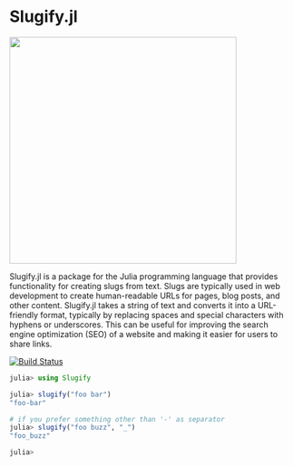 # Slugify.jl

<img src="https://raw.githubusercontent.com/chayandatta/slugify.jl/068a8b1b19d9b39cdde5f0ec5ce09c13658e0949/logo.svg" width="400">


Slugify.jl is a package for the Julia programming language that provides functionality for creating slugs from text. Slugs are typically used in web development to create human-readable URLs for pages, blog posts, and other content. Slugify.jl takes a string of text and converts it into a URL-friendly format, typically by replacing spaces and special characters with hyphens or underscores. This can be useful for improving the search engine optimization (SEO) of a website and making it easier for users to share links.

[![Build Status](https://github.com/chayandatta/slugify.jl/actions/workflows/CI.yml/badge.svg?branch=main)](https://github.com/chayandatta/slugify.jl/actions/workflows/CI.yml?query=branch%3Amain)

```julia
julia> using Slugify

julia> slugify("foo bar")
"foo-bar"

# if you prefer something other than '-' as separator
julia> slugify("foo buzz", "_")
"foo_buzz"

julia> 
```
